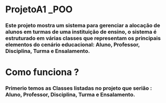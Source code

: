 # ProjetoA1 _POO

### Este projeto mostra um sistema para gerenciar a alocação de alunos em turmas de uma instituição de ensino, o sistema é estruturado em várias classes que representam os principais elementos do cenário educacional: Aluno, Professor, Disciplina, Turma e Ensalamento.

# Como funciona ?

### Primerio temos as Classes listadas no projeto que serião : Aluno, Professor, Disciplina, Turma e Ensalamento.

<img src="https://github.com/user-attachments/assets/06468c7a-07e8-4afe-a172-fdf5db9878cf" width="10"/>
<img src="https://github.com/user-attachments/assets/c3306e9f-b741-49cd-ae15-7ad6a39c3014" width="10"/>
<img src="https://github.com/user-attachments/assets/8e16f964-bc2d-4cd7-a4dd-5cc4bbd58b18" width="10"/>
<img src="https://github.com/user-attachments/assets/5fe57458-bec2-4082-93f7-1170eae72c53" width="10"/>
<img src="https://github.com/user-attachments/assets/95741bc4-bc80-4e0d-a9e5-a0faaf9ed648" width="10"/>
<img src="https://github.com/user-attachments/assets/6c3509d3-33dc-47bb-b21c-21cf4472e0bc" width="10"/>
<img src="https://github.com/user-attachments/assets/2f338732-c788-4dfe-9ddc-a6fb362aae7b" width="10"/>



